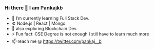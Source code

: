 ### Hi there 👋 I am Pankajkb
- 🌱 I’m currently learning Full Stack Dev.
- ⚙️ Node.js | React | Mongo
- 👀 also exploring Blockchain Dev.
- ⚡ Fun fact: CSE Degree is not enough I still have to learn much more
- 📫 reach me @ https://twitter.com/pankaj__b

